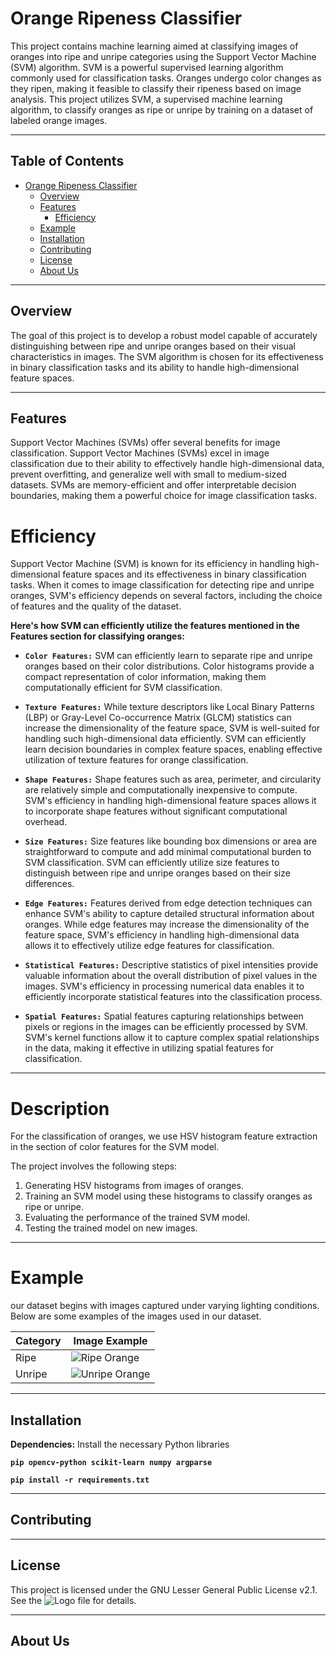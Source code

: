 
# Orange Ripeness Classifier

This project contains machine learning aimed at classifying images of oranges into ripe and unripe categories using the Support Vector Machine (SVM) algorithm. SVM is a powerful supervised learning algorithm commonly used for classification tasks.
Oranges undergo color changes as they ripen, making it feasible to classify their ripeness based on image analysis. This project utilizes SVM, a supervised machine learning algorithm, to classify oranges as ripe or unripe by training on a dataset of labeled orange images.


*************

## Table of Contents

- [Orange Ripeness Classifier](#orange-ripeness-classifier)
  - [Overview](#overview)
  - [Features](#features)
    - [Efficiency](#efficiency)
  - [Example](#example)
  - [Installation](#installation)
  - [Contributing](#contributing)
  - [License](#license)
  - [About Us](#about-us)

***************
## Overview

The goal of this project is to develop a robust model capable of accurately distinguishing between ripe and unripe oranges based on their visual characteristics in images.
The SVM algorithm is chosen for its effectiveness in binary classification tasks and its ability to handle high-dimensional feature spaces.

**********
## Features

Support Vector Machines (SVMs) offer several benefits for image classification.
Support Vector Machines (SVMs) excel in image classification due to their ability to effectively handle high-dimensional data, prevent overfitting, and generalize well with small to medium-sized datasets.
SVMs are memory-efficient and offer interpretable decision boundaries, making them a powerful choice for image classification tasks.


# Efficiency
Support Vector Machine (SVM) is known for its efficiency in handling high-dimensional feature spaces and its effectiveness in binary classification tasks. When it comes to image classification for detecting ripe and unripe oranges, SVM's efficiency depends on several factors, including the choice of features and the quality of the dataset.

**Here's how SVM can efficiently utilize the features mentioned in the Features section for classifying oranges:**
- **`Color Features:`** SVM can efficiently learn to separate ripe and unripe oranges based on their color distributions. Color histograms provide a compact representation of color information, making them computationally efficient for SVM classification.

- **`Texture Features:`** While texture descriptors like Local Binary Patterns (LBP) or Gray-Level Co-occurrence Matrix (GLCM) statistics can increase the dimensionality of the feature space, SVM is well-suited for handling such high-dimensional data efficiently. SVM can efficiently learn decision boundaries in complex feature spaces, enabling effective utilization of texture features for orange classification.

- **`Shape Features:`** Shape features such as area, perimeter, and circularity are relatively simple and computationally inexpensive to compute. SVM's efficiency in handling high-dimensional feature spaces allows it to incorporate shape features without significant computational overhead.

- **`Size Features:`** Size features like bounding box dimensions or area are straightforward to compute and add minimal computational burden to SVM classification. SVM can efficiently utilize size features to distinguish between ripe and unripe oranges based on their size differences.

- **`Edge Features:`** Features derived from edge detection techniques can enhance SVM's ability to capture detailed structural information about oranges. While edge features may increase the dimensionality of the feature space, SVM's efficiency in handling high-dimensional data allows it to effectively utilize edge features for classification.

- **`Statistical Features:`** Descriptive statistics of pixel intensities provide valuable information about the overall distribution of pixel values in the images. SVM's efficiency in processing numerical data enables it to efficiently incorporate statistical features into the classification process.

- **`Spatial Features:`** Spatial features capturing relationships between pixels or regions in the images can be efficiently processed by SVM. SVM's kernel functions allow it to capture complex spatial relationships in the data, making it effective in utilizing spatial features for classification.

******
# Description

For the classification of oranges, we use HSV histogram feature extraction in the section of color features for the SVM model.

The project involves the following steps:
1. Generating HSV histograms from images of oranges.
2. Training an SVM model using these histograms to classify oranges as ripe or unripe.
3. Evaluating the performance of the trained SVM model.
4. Testing the trained model on new images.

******
# Example
our dataset begins with images captured under varying lighting conditions. Below are some examples of the images used in our dataset.

| Category | Image Example |
|----------|---------------|
| Ripe     | ![Ripe Orange](https://github.com/neonicX-Tech/Recognet-Oranges-With-SVM/blob/main/image_result/3.jpg)|
| Unripe   | ![Unripe Orange](https://github.com/neonicX-Tech/Recognet-Oranges-With-SVM/blob/main/image_result/5.jpg)|

**********
## Installation

 **Dependencies:** Install the necessary Python libraries

 **`pip opencv-python scikit-learn numpy argparse`**

 **`pip install -r requirements.txt`**

********
## Contributing


*******
## License

This project is licensed under the GNU Lesser General Public License v2.1. See the ![Logo](logo.png) file for details.

*******

## About Us
